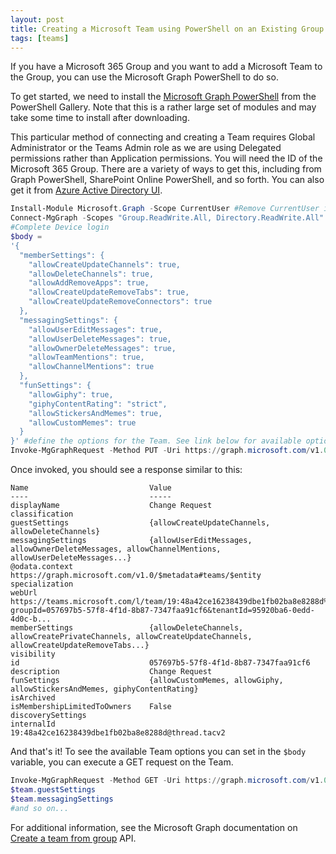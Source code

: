 ```yaml
---
layout: post
title: Creating a Microsoft Team using PowerShell on an Existing Group
tags: [teams]
---
```


If you have a Microsoft 365 Group and you want to add a Microsoft Team to the Group, you can use the Microsoft Graph PowerShell to do so.

To get started, we need to install the [Microsoft Graph PowerShell](https://www.powershellgallery.com/packages/Microsoft.Graph/) from the PowerShell Gallery. Note that this is a rather large set of modules and may take some time to install after downloading.

This particular method of connecting and creating a Team requires Global Administrator or the Teams Admin role as we are using Delegated permissions rather than Application permissions. You will need the ID of the Microsoft 365 Group. There are a variety of ways to get this, including from Graph PowerShell, SharePoint Online PowerShell, and so forth. You can also get it from [Azure Active Directory UI](https://portal.azure.com/#blade/Microsoft_AAD_IAM/GroupsManagementMenuBlade/AllGroups).

```powershell
Install-Module Microsoft.Graph -Scope CurrentUser #Remove CurrentUser if you want to install machine-wide
Connect-MgGraph -Scopes "Group.ReadWrite.All, Directory.ReadWrite.All"
#Complete Device login
$body =
'{
  "memberSettings": {
    "allowCreateUpdateChannels": true,
    "allowDeleteChannels": true,
    "allowAddRemoveApps": true,
    "allowCreateUpdateRemoveTabs": true,
    "allowCreateUpdateRemoveConnectors": true
  },
  "messagingSettings": {
    "allowUserEditMessages": true,
    "allowUserDeleteMessages": true,
    "allowOwnerDeleteMessages": true,
    "allowTeamMentions": true,
    "allowChannelMentions": true
  },
  "funSettings": {
    "allowGiphy": true,
    "giphyContentRating": "strict",
    "allowStickersAndMemes": true,
    "allowCustomMemes": true
  }
}' #define the options for the Team. See link below for available options
Invoke-MgGraphRequest -Method PUT -Uri https://graph.microsoft.com/v1.0/groups/<M365GroupId>/team -ContentType "application/json" -Body $body #Create the Team
```

Once invoked, you should see a response similar to this:

```
Name                           Value
----                           -----
displayName                    Change Request
classification
guestSettings                  {allowCreateUpdateChannels, allowDeleteChannels}
messagingSettings              {allowUserEditMessages, allowOwnerDeleteMessages, allowChannelMentions, allowUserDeleteMessages...}
@odata.context                 https://graph.microsoft.com/v1.0/$metadata#teams/$entity
specialization
webUrl                         https://teams.microsoft.com/l/team/19:48a42ce16238439dbe1fb02ba8e8288d%40thread.tacv2/conversations?groupId=057697b5-57f8-4f1d-8b87-7347faa91cf6&tenantId=95920ba6-0edd-4d0c-b...
memberSettings                 {allowDeleteChannels, allowCreatePrivateChannels, allowCreateUpdateChannels, allowCreateUpdateRemoveTabs...}
visibility
id                             057697b5-57f8-4f1d-8b87-7347faa91cf6
description                    Change Request
funSettings                    {allowCustomMemes, allowGiphy, allowStickersAndMemes, giphyContentRating}
isArchived
isMembershipLimitedToOwners    False
discoverySettings
internalId                     19:48a42ce16238439dbe1fb02ba8e8288d@thread.tacv2
```

And that's it! To see the available Team options you can set in the `$body` variable, you can execute a GET request on the Team.

```powershell
Invoke-MgGraphRequest -Method GET -Uri https://graph.microsoft.com/v1.0/teams/057697b5-57f8-4f1d-8b87-7347faa91cf6
$team.guestSettings
$team.messagingSettings
#and so on...
```

For additional information, see the Microsoft Graph documentation on [Create a team from group](https://docs.microsoft.com/graph/api/team-put-teams) API.

